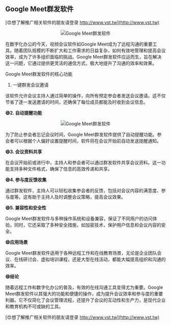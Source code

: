 ## **Google Meet群发软件**

[😍想了解推广相关软件的朋友请登录 http://www.vst.tw](http://www.vst.tw)

 <center><img src="https://vst.tw/MP4/tuiguang/png/6.png" alt="Google Meet群发软件"></center>

在数字化办公的今天，视频会议软件如Google Meet成为了远程沟通的重要工具。随着团队规模的不断扩大和工作需求的日益复杂，如何有效地管理和提高会议效率，成为了许多组织面临的挑战。Google Meet群发软件应运而生，旨在解决这一问题，它通过提供更灵活的通信方式，极大地提升了沟通的效率和效果。

Google Meet群发软件的核心功能
1. 一键群发会议邀请

该软件允许会议主持人通过简单的操作，向所有预定参会者发送会议邀请。这不仅节省了逐一发送邀请的时间，还确保了每位成员都能及时收到会议信息。

**😄2. 自动提醒功能**

 <center><img src="https://vst.tw/MP4/tuiguang/png/0.png" alt="Google Meet群发软件"></center>

为了防止参会者忘记会议时间，Google Meet群发软件提供了自动提醒功能。参会者可以根据个人偏好设置提醒时间，软件将在会议开始前自动发送提醒通知。

**😄3. 会议资料共享**

在会议开始前或进行中，主持人和参会者可以通过群发软件共享会议资料。这一功能支持多种文件格式，确保了信息的高效传递和共享。

**😄4. 参与度反馈收集**

通过群发软件，主持人可以轻松收集参会者的反馈，包括对会议内容的满意度、参与度等。这有助于主持人及时调整会议策略，提高会议效果。

**😄5. 兼容性和安全性**

Google Meet群发软件与多种操作系统和设备兼容，保证了不同用户的访问体验。同时，它还采取了多种安全措施，如加密技术，保护用户信息和会议内容的安全。

**😄应用场景**

Google Meet群发软件适用于各种远程工作和在线教育场景，无论是企业团队会议、在线研讨会、虚拟培训课程，还是大型在线活动，都能大幅提高组织和沟通的效率。

**😄结论**

随着远程工作和数字化办公的普及，有效的在线沟通工具变得尤为重要。Google Meet群发软件以其强大的功能和便捷的操作，成为提升会议效率和参与度的重要利器。它不仅简化了会议管理流程，还提升了会议的互动性和生产力，是现代企业和教育机构不可或缺的工具。

[😍想了解推广相关软件的朋友请登录 http://www.vst.tw](http://www.vst.tw)



